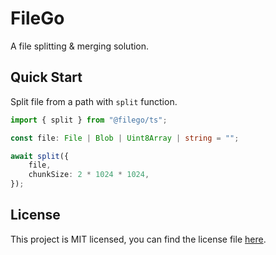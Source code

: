# FileGo

A file splitting & merging solution.

## Quick Start

Split file from a path with `split` function.

```typescript
import { split } from "@filego/ts";

const file: File | Blob | Uint8Array | string = "";

await split({
    file,
    chunkSize: 2 * 1024 * 1024,
});
```

## License

This project is MIT licensed, you can find the license file [here](./LICENSE).

